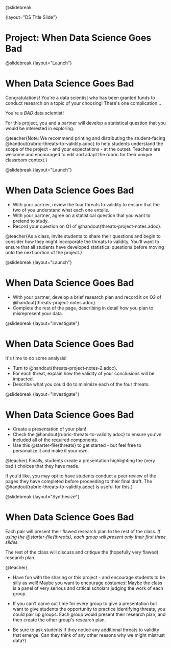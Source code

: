 @slidebreak

{layout="DS Title Slide"}

# Project: When Data Science Goes Bad
<!--
To learn more about how to use PearDeck, and how to view the embedded links on these slides without going into present mode visit https://help.peardeck.com/en
-->

@slidebreak
{layout="Launch"}
# When Data Science Goes Bad


Congratulations! You're a data scientist who has been granted funds to conduct research on a topic of your choosing! There's one complication...

You're a *BAD* data scientist!

For this project, you and a partner will develop a statistical question that you would be interested in exploring.

@teacher{Note: We recommend printing and distributing the student-facing @handout{rubric-threats-to-validity.adoc} to help students understand the scope of the project - and your expectations - at the outset. Teachers are welcome and encouraged to edit and adapt the rubric for their unique classroom context.}

@slidebreak
{layout="Launch"}
# When Data Science Goes Bad

- With your partner, review the four threats to validity to ensure that the two of you understand what each one entails.
- With your partner, agree on a statistical question that you want to pretend to study.
- Record your question on Q1 of @handout{threats-project-notes.adoc}.

@teacher{As a class, invite students to share their questions and begin to consider how they might incorporate the threats to validity. You'll want to ensure that all students have developed statistical questions before moving onto the next portion of the project.}

@slidebreak
{layout="Launch"}
# When Data Science Goes Bad

- With your partner, develop a brief research plan and record it on Q2 of @handout{threats-project-notes.adoc}.
- Complete the rest of the page, describing in detail how you plan to misrepresent your data.


@slidebreak
{layout="Investigate"}
# When Data Science Goes Bad


It's time to do some analysis!

- Turn to @handout{threats-project-notes-2.adoc}.
- For each threat, explain how the validity of your conclusions will be impacted.
- Describe what you could do to minimize each of the four threats.

@slidebreak
{layout="Investigate"}
# When Data Science Goes Bad

- Create a presentation of your plan!
- Check the @handout{rubric-threats-to-validity.adoc} to ensure you've included all of the required components.
- Use this @starter-file{threats} to get started - but feel free to personalize it and make it your own.

@teacher{
Finally, students create a presentation highlighting the (very bad!) choices that they have made.

If you'd like, you may opt to have students conduct a peer review of the pages they have completed before proceeding to their final draft. The @handout{rubric-threats-to-validity.adoc} is useful for this.}


@slidebreak
{layout="Synthesize"}
# When Data Science Goes Bad

Each pair will present their flawed research plan to the rest of the class. *If using the @starter-file{threats}, each group will present only their first three slides.* 

The rest of the class will discuss and critique the (hopefully very flawed) research plan.

@teacher{
* Have fun with the sharing or this project - and encourage students to be silly as well! Maybe you want to encourage costumes! Maybe the class is a panel of very serious and critical scholars judging the work of each group.

* If you can't carve out time for every group to give a presentation but want to give students the opportunity to practice identifying threats, you could pair up groups. Each group would present their research plan, and then create the other group's research plan.

* Be sure to ask students if they notice any additional threats to validity that emerge. Can they think of any other reasons why we might mistrust data?}